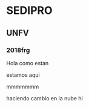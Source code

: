 # SEDIPRO

## UNFV

### 2018frg

Hola como estan  

estamos aqui 

mmmmmmm


haciendo cambio en la nube
hi

